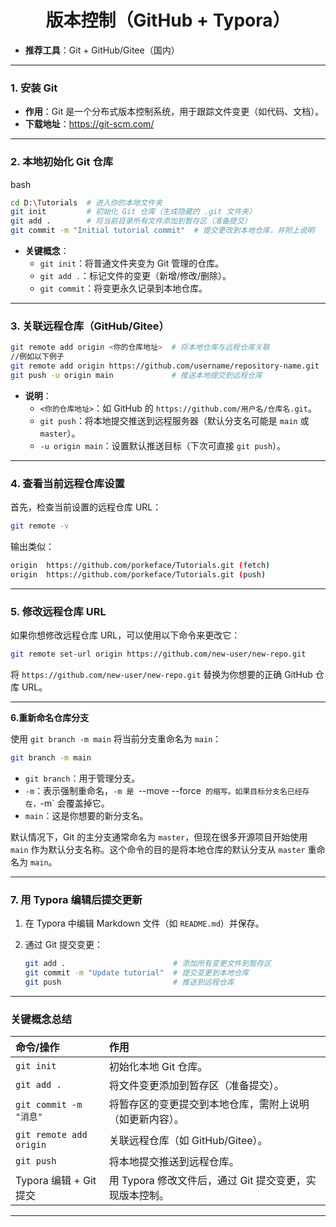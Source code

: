 <h1 style="text-align: center;"> 版本控制（GitHub + Typora）</h1>

- **推荐工具**：Git + GitHub/Gitee（国内）

------

### **1. 安装 Git**

- **作用**：Git 是一个分布式版本控制系统，用于跟踪文件变更（如代码、文档）。
- **下载地址**：https://git-scm.com/

------

### **2. 本地初始化 Git 仓库**

bash

```BASH
cd D:\Tutorials  # 进入你的本地文件夹
git init         # 初始化 Git 仓库（生成隐藏的 .git 文件夹）
git add .        # 将当前目录所有文件添加到暂存区（准备提交）
git commit -m "Initial tutorial commit"  # 提交更改到本地仓库，并附上说明
```

- **关键概念**：
  - `git init`：将普通文件夹变为 Git 管理的仓库。
  - `git add .`：标记文件的变更（新增/修改/删除）。
  - `git commit`：将变更永久记录到本地仓库。

------

### **3. 关联远程仓库（GitHub/Gitee）**

```BASH
git remote add origin <你的仓库地址>  # 将本地仓库与远程仓库关联
//例如以下例子
git remote add origin https://github.com/username/repository-name.git
git push -u origin main             # 推送本地提交到远程仓库
```

- **说明**：
  - `<你的仓库地址>`：如 GitHub 的 `https://github.com/用户名/仓库名.git`。
  - `git push`：将本地提交推送到远程服务器（默认分支名可能是 `main` 或 `master`）。
  - `-u origin main`：设置默认推送目标（下次可直接 `git push`）。

---

### **4. 查看当前远程仓库设置**

首先，检查当前设置的远程仓库 URL：

```bash
git remote -v
```

输出类似：

```bash
origin  https://github.com/porkeface/Tutorials.git (fetch)
origin  https://github.com/porkeface/Tutorials.git (push)
```

------

### 5. **修改远程仓库 URL**

如果你想修改远程仓库 URL，可以使用以下命令来更改它：

```bash
git remote set-url origin https://github.com/new-user/new-repo.git
```

将 `https://github.com/new-user/new-repo.git` 替换为你想要的正确 GitHub 仓库 URL。

---

**6.重新命名仓库分支**

使用 `git branch -m main` 将当前分支重命名为 `main`：

```bash
git branch -m main
```

- `git branch`：用于管理分支。
- `-m`：表示强制重命名，`-m 是 `--move --force` 的缩写。如果目标分支名已经存在，`-m` 会覆盖掉它。
- `main`：这是你想要的新分支名。

默认情况下，Git 的主分支通常命名为 `master`，但现在很多开源项目开始使用 `main` 作为默认分支名称。这个命令的目的是将本地仓库的默认分支从 `master` 重命名为 `main`。

---

### **7. 用 Typora 编辑后提交更新**

1. 在 Typora 中编辑 Markdown 文件（如 `README.md`）并保存。

2. 通过 Git 提交变更：

   ```bash
   git add .                        # 添加所有变更文件到暂存区
   git commit -m "Update tutorial"  # 提交变更到本地仓库
   git push                         # 推送到远程仓库
   ```

------

### **关键概念总结**

| 命令/操作               | 作用                                                     |
| :---------------------- | :------------------------------------------------------- |
| `git init`              | 初始化本地 Git 仓库。                                    |
| `git add .`             | 将文件变更添加到暂存区（准备提交）。                     |
| `git commit -m "消息"`  | 将暂存区的变更提交到本地仓库，需附上说明（如更新内容）。 |
| `git remote add origin` | 关联远程仓库（如 GitHub/Gitee）。                        |
| `git push`              | 将本地提交推送到远程仓库。                               |
| Typora 编辑 + Git 提交  | 用 Typora 修改文件后，通过 Git 提交变更，实现版本控制。  |

------

### 